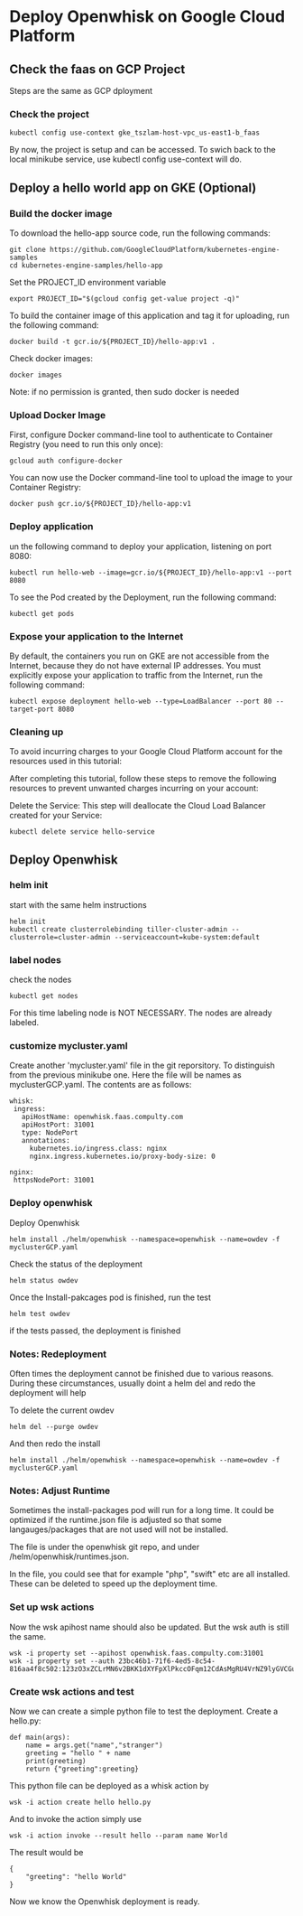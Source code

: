 # Deploy Openwhisk on Google Cloud Platform



## Check the faas on GCP Project 

Steps are the same as GCP dployment

### Check the project
```
kubectl config use-context gke_tszlam-host-vpc_us-east1-b_faas
```

By now, the project is setup and can be accessed.
To swich back to the local minikube service, use kubectl config use-context will do.

## Deploy a hello world app on GKE (Optional)

### Build the docker image
To download the hello-app source code, run the following commands:
```
git clone https://github.com/GoogleCloudPlatform/kubernetes-engine-samples
cd kubernetes-engine-samples/hello-app
```

Set the PROJECT_ID environment variable
```
export PROJECT_ID="$(gcloud config get-value project -q)"
```

To build the container image of this application and tag it for uploading, run the following command:
```
docker build -t gcr.io/${PROJECT_ID}/hello-app:v1 .
```
Check docker images:
```
docker images
```
Note: if no permission is granted, then sudo docker is needed

### Upload Docker Image
First, configure Docker command-line tool to authenticate to Container Registry (you need to run this only once):
```
gcloud auth configure-docker
```
You can now use the Docker command-line tool to upload the image to your Container Registry:
```
docker push gcr.io/${PROJECT_ID}/hello-app:v1
```
### Deploy application
un the following command to deploy your application, listening on port 8080:
```
kubectl run hello-web --image=gcr.io/${PROJECT_ID}/hello-app:v1 --port 8080
```
To see the Pod created by the Deployment, run the following command:
```
kubectl get pods
```

### Expose your application to the Internet
By default, the containers you run on GKE are not accessible from the Internet, because they do not have external IP addresses. You must explicitly expose your application to traffic from the Internet, run the following command:
```
kubectl expose deployment hello-web --type=LoadBalancer --port 80 --target-port 8080
```

### Cleaning up
To avoid incurring charges to your Google Cloud Platform account for the resources used in this tutorial:

After completing this tutorial, follow these steps to remove the following resources to prevent unwanted charges incurring on your account:

Delete the Service: This step will deallocate the Cloud Load Balancer created for your Service:
```
kubectl delete service hello-service
```

## Deploy Openwhisk

### helm init
start with the same helm instructions
```
helm init
kubectl create clusterrolebinding tiller-cluster-admin --clusterrole=cluster-admin --serviceaccount=kube-system:default
```

### label nodes
check the nodes
```
kubectl get nodes
```

For this time labeling node is NOT NECESSARY. The nodes are already labeled.

### customize mycluster.yaml
Create another 'mycluster.yaml' file in the git reporsitory. 
To distinguish from the previous minikube one. Here the file will be names as myclusterGCP.yaml.
The contents are as follows:
```
whisk:
 ingress:
   apiHostName: openwhisk.faas.compulty.com
   apiHostPort: 31001
   type: NodePort
   annotations:
     kubernetes.io/ingress.class: nginx
     nginx.ingress.kubernetes.io/proxy-body-size: 0

nginx:
 httpsNodePort: 31001 
 ```
 
 
### Deploy openwhisk
Deploy Openwhisk
```
helm install ./helm/openwhisk --namespace=openwhisk --name=owdev -f myclusterGCP.yaml
```

Check the status of the deployment
```
helm status owdev
```

Once the Install-pakcages pod is finished, run the test
```
helm test owdev
```
if the tests passed, the deployment is finished

### Notes: Redeployment
Often times the deployment cannot be finished due to various reasons. During these circumstances, usually doint a helm del and redo the deployment will help

To delete the current owdev
```
helm del --purge owdev
```
And then redo the install
```
helm install ./helm/openwhisk --namespace=openwhisk --name=owdev -f myclusterGCP.yaml
```

### Notes: Adjust Runtime
Sometimes the install-packages pod will run for a long time. It could be optimized if the runtime.json file is adjusted so that some langauges/packages that are not used will not be installed.

The file is under the openwhisk git repo, and under /helm/openwhisk/runtimes.json.

In the file, you could see that for example "php", "swift" etc are all installed. These can be deleted to speed up the deployment time.

### Set up wsk actions
Now the wsk apihost name  should also be updated. But the wsk auth is still the same.
```
wsk -i property set --apihost openwhisk.faas.compulty.com:31001
wsk -i property set --auth 23bc46b1-71f6-4ed5-8c54-816aa4f8c502:123zO3xZCLrMN6v2BKK1dXYFpXlPkccOFqm12CdAsMgRU4VrNZ9lyGVCGuMDGIwP
 ```
### Create wsk actions and test
Now we can create a simple python file to test the deployment.
Create a hello.py:
```
def main(args):
    name = args.get("name","stranger")
    greeting = "hello " + name
    print(greeting)
    return {"greeting":greeting}
```

This python file can be deployed as a whisk action by
```
wsk -i action create hello hello.py
```

And to invoke the action simply use
```
wsk -i action invoke --result hello --param name World
```

The result would be 
```
{
    "greeting": "hello World"
}
```

Now we know the Openwhisk deployment is ready.
